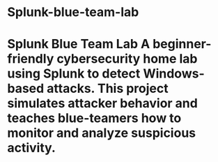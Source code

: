 # Splunk-blue-team-lab
# Splunk Blue Team Lab  A beginner-friendly cybersecurity home lab using Splunk to detect Windows-based attacks. This project simulates attacker behavior and teaches blue-teamers how to monitor and analyze suspicious activity.
